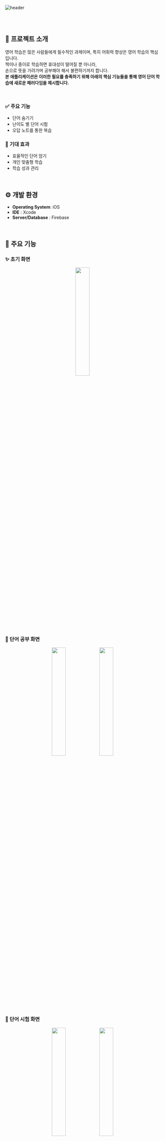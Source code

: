 ![header](https://capsule-render.vercel.app/api?type=cylinder&height=300&color=gradient&text=Ios%20Programming[7]%20-nl-영단어%20공부%20어플리케이션&fontAlignY=42)

<br><br>

<p align="center">

## 🚩 프로젝트 소개

영어 학습은 많은 사람들에게 필수적인 과제이며, 특히 어휘력 향상은 영어 학습의 핵심입니다.  
책이나 종이로 학습하면 휴대성이 떨어질 뿐 아니라,  
손으로 뜻을 가려가며 공부해야 해서 불편하기까지 합니다.  
**본 애플리케이션은 이러한 필요를 충족하기 위해 아래의 핵심 기능들을 통해 영어 단어 학습에 새로운 패러다임을 제시합니다.**

<br>

### ✅ 주요 기능
- 단어 숨기기  
- 난이도 별 단어 시험  
- 오답 노트를 통한 복습  

### 🎯 기대 효과
- 효율적인 단어 암기  
- 개인 맞춤형 학습  
- 학습 성과 관리

</p>

<br>

## ⚙️ 개발 환경
<p align="center">

- **Operating System**: iOS  
- **IDE** : Xcode  
- **Server/Database** : Firebase  

</p>

<br>

## 💝 주요 기능

### ✨ 초기 화면
<p align="center">
  <img src="https://github.com/user-attachments/assets/0432379d-2bb6-4f48-b8b9-192d1c4a0469" width="30%"/>
</p>

### 📖 단어 공부 화면
<p align="center">
  <img src="https://github.com/user-attachments/assets/47b57b35-2a72-47e3-9b3d-0c2c3378afce" width="30%"/>
  <img src="https://github.com/user-attachments/assets/f4baf345-0c27-4ed6-941f-b94bac9ecfa9" width="30%"/>
</p>

### 📝 단어 시험 화면
<p align="center">
  <img src="https://github.com/user-attachments/assets/c336d6a6-d356-4570-9558-8449e7f4ec87" width="30%"/>
  <img src="https://github.com/user-attachments/assets/eec7f8b7-55f4-42b8-8922-3e20b0d02cbd" width="30%"/>
</p>

### ❌ 오답 노트 화면
<p align="center">
  <img src="https://github.com/user-attachments/assets/27e421b1-4288-4838-ac79-dea4a4f06967" width="30%"/>
</p>

<br>

## 🔗 유튜브 시연 영상

<p align="center">
  <a href="https://www.youtube.com/shorts/NQKU2fks3e4" target="_blank">
    <img src="https://img.shields.io/badge/YouTube-영상으로 보기-red?logo=youtube&style=for-the-badge" alt="YouTube Link"/>
  </a>
</p>
